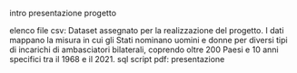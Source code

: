 intro presentazione progetto

elenco file
csv: Dataset assegnato per la realizzazione del progetto. I dati mappano la misura in cui gli Stati nominano uomini e donne per diversi tipi di incarichi di ambasciatori bilaterali, coprendo oltre 200 Paesi e 10 anni specifici tra il 1968 e il 2021.
sql script
pdf: presentazione
